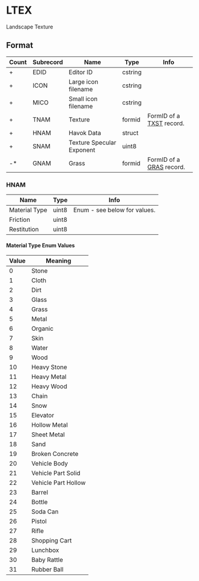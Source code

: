 LTEX
====

Landscape Texture

## Format

Count | Subrecord | Name | Type | Info
------|-------|------|------|-----
+ | EDID | Editor ID | cstring |
+ | ICON | Large icon filename | cstring |
+ | MICO | Small icon filename | cstring |
+ | TNAM | Texture | formid | FormID of a [TXST](TXST.md) record.
+ | HNAM | Havok Data | struct |
+ | SNAM | Texture Specular Exponent | uint8 |
-* | GNAM | Grass | formid | FormID of a [GRAS](GRAS.md) record.

### HNAM

Name | Type | Info
-----|------|-----
Material Type | uint8 | Enum - see below for values.
Friction | uint8 |
Restitution | uint8 |
 
#### Material Type Enum Values

Value | Meaning
------|--------
0 | Stone
1 | Cloth
2 | Dirt
3 | Glass
4 | Grass
5 | Metal
6 | Organic
7 | Skin
8 | Water
9 | Wood
10 | Heavy Stone
11 | Heavy Metal
12 | Heavy Wood
13 | Chain
14 | Snow
15 | Elevator
16 | Hollow Metal
17 | Sheet Metal
18 | Sand
19 | Broken Concrete
20 | Vehicle Body
21 | Vehicle Part Solid
22 | Vehicle Part Hollow
23 | Barrel
24 | Bottle
25 | Soda Can
26 | Pistol
27 | Rifle
28 | Shopping Cart
29 | Lunchbox
30 | Baby Rattle
31 | Rubber Ball
